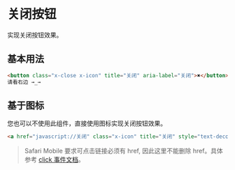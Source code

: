 ﻿---
version: 0.0.1
author: xuld <xuld@vip.qq.com>
import:
    - typo/reset
    - typo/icon
keyword:
    - 叉
---
# 关闭按钮
实现关闭按钮效果。

## 基本用法
```html demo
<button class="x-close x-icon" title="关闭" aria-label="关闭">✖</button>
请看右边 →_→
```

## 基于图标

您也可以不使用此组件，直接使用图标实现关闭按钮效果。
```html demo
<a href="javascript://关闭" class="x-icon" title="关闭" style="text-decoration:none;">✖</a>
```

> Safari Mobile 要求可点击链接必须有 href, 因此这里不能删除 href。具体参考 [click 事件文档](https://developer.mozilla.org/en-US/docs/Web/Events/click#Safari_Mobile)。
